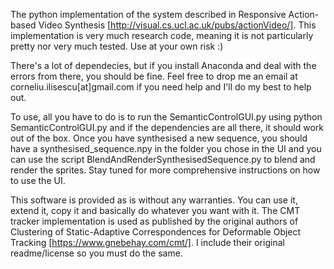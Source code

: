 The python implementation of the system described in Responsive Action-based Video Synthesis [http://visual.cs.ucl.ac.uk/pubs/actionVideo/]. This implementation is very much research code, meaning it is not particularly pretty nor very much tested. Use at your own risk :)

There's a lot of dependecies, but if you install Anaconda and deal with the errors from there, you should be fine. Feel free to drop me an email at corneliu.ilisescu[at]gmail.com if you need help and I'll do my best to help out.

To use, all you have to do is to run the SemanticControlGUI.py using python SemanticControlGUI.py and if the dependencies are all there, it should work out of the box. Once you have synthesised a new sequence, you should have a synthesised_sequence.npy in the folder you chose in the UI and you can use the script BlendAndRenderSynthesisedSequence.py to blend and render the sprites. Stay tuned for more comprehensive instructions on how to use the UI.

This software is provided as is without any warranties. You can use it, extend it, copy it and basically do whatever you want with it. The CMT tracker implementation is used as published by the original authors of Clustering of Static-Adaptive Correspondences for Deformable Object Tracking [https://www.gnebehay.com/cmt/]. I include their original readme/license so you must do the same.
